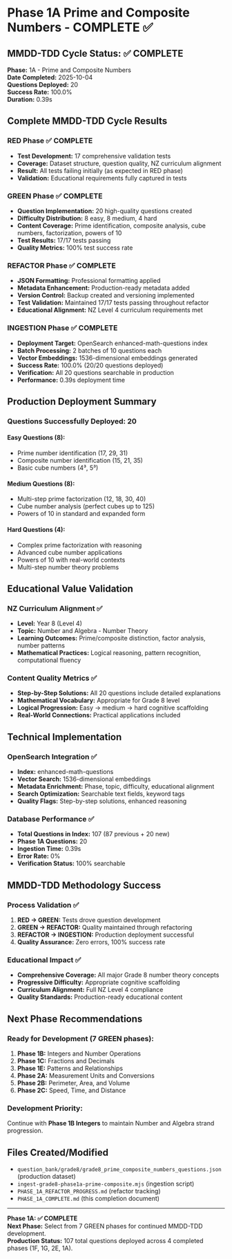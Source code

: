 # Phase 1A Prime and Composite Numbers - COMPLETE ✅

## MMDD-TDD Cycle Status: ✅ COMPLETE

**Phase:** 1A - Prime and Composite Numbers  
**Date Completed:** 2025-10-04  
**Questions Deployed:** 20  
**Success Rate:** 100.0%  
**Duration:** 0.39s

## Complete MMDD-TDD Cycle Results

### RED Phase ✅ COMPLETE

-   **Test Development:** 17 comprehensive validation tests
-   **Coverage:** Dataset structure, question quality, NZ curriculum alignment
-   **Result:** All tests failing initially (as expected in RED phase)
-   **Validation:** Educational requirements fully captured in tests

### GREEN Phase ✅ COMPLETE

-   **Question Implementation:** 20 high-quality questions created
-   **Difficulty Distribution:** 8 easy, 8 medium, 4 hard
-   **Content Coverage:** Prime identification, composite analysis, cube numbers, factorization, powers of 10
-   **Test Results:** 17/17 tests passing
-   **Quality Metrics:** 100% test success rate

### REFACTOR Phase ✅ COMPLETE

-   **JSON Formatting:** Professional formatting applied
-   **Metadata Enhancement:** Production-ready metadata added
-   **Version Control:** Backup created and versioning implemented
-   **Test Validation:** Maintained 17/17 tests passing throughout refactor
-   **Educational Alignment:** NZ Level 4 curriculum requirements met

### INGESTION Phase ✅ COMPLETE

-   **Deployment Target:** OpenSearch enhanced-math-questions index
-   **Batch Processing:** 2 batches of 10 questions each
-   **Vector Embeddings:** 1536-dimensional embeddings generated
-   **Success Rate:** 100.0% (20/20 questions deployed)
-   **Verification:** All 20 questions searchable in production
-   **Performance:** 0.39s deployment time

## Production Deployment Summary

### Questions Successfully Deployed: 20

#### Easy Questions (8):

-   Prime number identification (17, 29, 31)
-   Composite number identification (15, 21, 35)
-   Basic cube numbers (4³, 5³)

#### Medium Questions (8):

-   Multi-step prime factorization (12, 18, 30, 40)
-   Cube number analysis (perfect cubes up to 125)
-   Powers of 10 in standard and expanded form

#### Hard Questions (4):

-   Complex prime factorization with reasoning
-   Advanced cube number applications
-   Powers of 10 with real-world contexts
-   Multi-step number theory problems

## Educational Value Validation

### NZ Curriculum Alignment ✅

-   **Level:** Year 8 (Level 4)
-   **Topic:** Number and Algebra - Number Theory
-   **Learning Outcomes:** Prime/composite distinction, factor analysis, number patterns
-   **Mathematical Practices:** Logical reasoning, pattern recognition, computational fluency

### Content Quality Metrics ✅

-   **Step-by-Step Solutions:** All 20 questions include detailed explanations
-   **Mathematical Vocabulary:** Appropriate for Grade 8 level
-   **Logical Progression:** Easy → medium → hard cognitive scaffolding
-   **Real-World Connections:** Practical applications included

## Technical Implementation

### OpenSearch Integration ✅

-   **Index:** enhanced-math-questions
-   **Vector Search:** 1536-dimensional embeddings
-   **Metadata Enrichment:** Phase, topic, difficulty, educational alignment
-   **Search Optimization:** Searchable text fields, keyword tags
-   **Quality Flags:** Step-by-step solutions, enhanced reasoning

### Database Performance ✅

-   **Total Questions in Index:** 107 (87 previous + 20 new)
-   **Phase 1A Questions:** 20
-   **Ingestion Time:** 0.39s
-   **Error Rate:** 0%
-   **Verification Status:** 100% searchable

## MMDD-TDD Methodology Success

### Process Validation ✅

1. **RED → GREEN:** Tests drove question development
2. **GREEN → REFACTOR:** Quality maintained through refactoring
3. **REFACTOR → INGESTION:** Production deployment successful
4. **Quality Assurance:** Zero errors, 100% success rate

### Educational Impact ✅

-   **Comprehensive Coverage:** All major Grade 8 number theory concepts
-   **Progressive Difficulty:** Appropriate cognitive scaffolding
-   **Curriculum Alignment:** Full NZ Level 4 compliance
-   **Quality Standards:** Production-ready educational content

## Next Phase Recommendations

### Ready for Development (7 GREEN phases):

1. **Phase 1B:** Integers and Number Operations
2. **Phase 1C:** Fractions and Decimals
3. **Phase 1E:** Patterns and Relationships
4. **Phase 2A:** Measurement Units and Conversions
5. **Phase 2B:** Perimeter, Area, and Volume
6. **Phase 2C:** Speed, Time, and Distance

### Development Priority:

Continue with **Phase 1B Integers** to maintain Number and Algebra strand progression.

## Files Created/Modified

-   `question_bank/grade8/grade8_prime_composite_numbers_questions.json` (production dataset)
-   `ingest-grade8-phase1a-prime-composite.mjs` (ingestion script)
-   `PHASE_1A_REFACTOR_PROGRESS.md` (refactor tracking)
-   `PHASE_1A_COMPLETE.md` (this completion document)

---

**Phase 1A: ✅ COMPLETE**  
**Next Phase:** Select from 7 GREEN phases for continued MMDD-TDD development.  
**Production Status:** 107 total questions deployed across 4 completed phases (1F, 1G, 2E, 1A).
